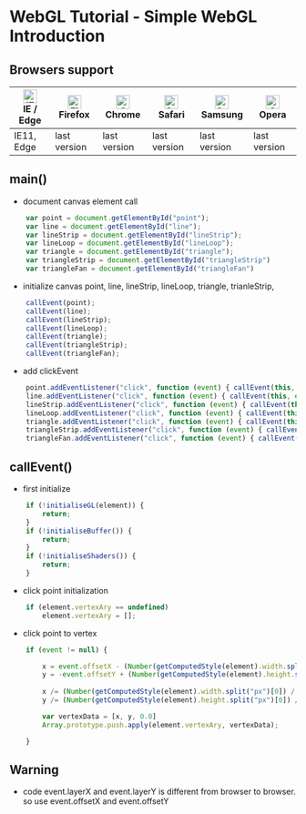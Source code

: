 # WebGL Tutorial - Simple WebGL Introduction
## Browsers support

| [<img src="https://raw.githubusercontent.com/alrra/browser-logos/master/src/edge/edge_48x48.png" alt="IE / Edge" width="24px" height="24px" />](http://godban.github.io/browsers-support-badges/)<br/>IE / Edge | [<img src="https://raw.githubusercontent.com/alrra/browser-logos/master/src/firefox/firefox_48x48.png" alt="Firefox" width="24px" height="24px" />](http://godban.github.io/browsers-support-badges/)<br/>Firefox | [<img src="https://raw.githubusercontent.com/alrra/browser-logos/master/src/chrome/chrome_48x48.png" alt="Chrome" width="24px" height="24px" />](http://godban.github.io/browsers-support-badges/)<br/>Chrome | [<img src="https://raw.githubusercontent.com/alrra/browser-logos/master/src/safari/safari_48x48.png" alt="Safari" width="24px" height="24px" />](http://godban.github.io/browsers-support-badges/)<br/>Safari | [<img src="https://raw.githubusercontent.com/alrra/browser-logos/master/src/samsung-internet/samsung-internet_48x48.png" alt="Samsung" width="24px" height="24px" />](http://godban.github.io/browsers-support-badges/)<br/>Samsung | [<img src="https://raw.githubusercontent.com/alrra/browser-logos/master/src/opera/opera_48x48.png" alt="Opera" width="24px" height="24px" />](http://godban.github.io/browsers-support-badges/)<br/>Opera |
| --------- | --------- | --------- | --------- | --------- | --------- |
| IE11, Edge| last version| last version| last version| last version| last version

## main()
* document canvas element call
```javascript
    var point = document.getElementById("point");
    var line = document.getElementById("line");
    var lineStrip = document.getElementById("lineStrip");
    var lineLoop = document.getElementById("lineLoop");
    var triangle = document.getElementById("triangle");
    var triangleStrip = document.getElementById("triangleStrip")
    var triangleFan = document.getElementById("triangleFan")
```
* initialize canvas
point, line, lineStrip, lineLoop, triangle, trianleStrip, 
```javascript
    callEvent(point);
    callEvent(line);
    callEvent(lineStrip);
    callEvent(lineLoop);
    callEvent(triangle);
    callEvent(triangleStrip);
    callEvent(triangleFan);
```
* add clickEvent
```javascript
    point.addEventListener("click", function (event) { callEvent(this, event, gl.POINTS); });
    line.addEventListener("click", function (event) { callEvent(this, event, gl.LINES); });
    lineStrip.addEventListener("click", function (event) { callEvent(this, event, gl.LINE_STRIP); });
    lineLoop.addEventListener("click", function (event) { callEvent(this, event, gl.LINE_LOOP); });
    triangle.addEventListener("click", function (event) { callEvent(this, event, gl.TRIANGLES); });
    triangleStrip.addEventListener("click", function (event) { callEvent(this, event, gl.TRIANGLE_STRIP); });
    triangleFan.addEventListener("click", function (event) { callEvent(this, event, gl.TRIANGLE_FAN); });
```
## callEvent()
* first initialize
```javascript
    if (!initialiseGL(element)) {
        return;
    }
    if (!initialiseBuffer()) {
        return;
    }
    if (!initialiseShaders()) {
        return;
    }
```

* click point initialization
```javascript
    if (element.vertexAry == undefined)
        element.vertexAry = [];
```

* click point to vertex
```javascript
    if (event != null) {

        x = event.offsetX - (Number(getComputedStyle(element).width.split("px")[0]) / 2);
        y = -event.offsetY + (Number(getComputedStyle(element).height.split("px")[0]) / 2);
        
        x /= (Number(getComputedStyle(element).width.split("px")[0]) / 2);
        y /= (Number(getComputedStyle(element).height.split("px")[0]) / 2);

        var vertexData = [x, y, 0.0]
        Array.prototype.push.apply(element.vertexAry, vertexData);

    }
```

## Warning
* code event.layerX and event.layerY is different from browser to browser.
so use event.offsetX and event.offsetY